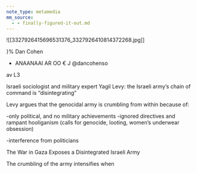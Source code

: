 ```yaml
---
note_type: metamedia
mm_source:
  - - finally-figured-it-out.md
---
```


![[3327926415696531376_3327926410814372268.jpg]]

}% Dan Cohen
- ANAANAAI AR OO
€ J @dancohenso

av
L3

Israeli sociologist and military expert Yagil Levy:
the Israeli army’s chain of command is
“disintegrating”

Levy argues that the genocidal army is crumbling
from within because of:

-only political, and no military achievements
-ignored directives and rampant hooliganism
(calls for genocide, looting, women’s underwear
obsession)

-interference from politicians

The War in Gaza
Exposes a Disintegrated Israeli
Army

The crumbling of the army intensifies when

